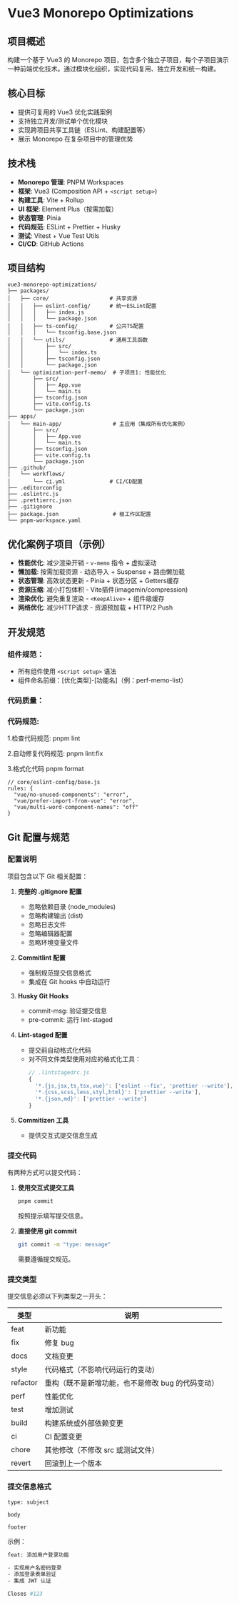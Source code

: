 # Vue3 Monorepo Optimizations

## 项目概述

构建一个基于 Vue3 的 Monorepo 项目，包含多个独立子项目，每个子项目演示一种前端优化技术。通过模块化组织，实现代码复用、独立开发和统一构建。

## 核心目标

- 提供可复用的 Vue3 优化实践案例
- 支持独立开发/测试单个优化模块
- 实现跨项目共享工具链（ESLint、构建配置等）
- 展示 Monorepo 在复杂项目中的管理优势

## 技术栈

- **Monorepo 管理**: PNPM Workspaces
- **框架**: Vue3 (Composition API + `<script setup>`)
- **构建工具**: Vite + Rollup
- **UI 框架**: Element Plus（按需加载）
- **状态管理**: Pinia
- **代码规范**: ESLint + Prettier + Husky
- **测试**: Vitest + Vue Test Utils
- **CI/CD**: GitHub Actions

## 项目结构

```
vue3-monorepo-optimizations/
├── packages/
│   ├── core/                   # 共享资源
│   │   ├── eslint-config/      # 统一ESLint配置
│   │   │   ├── index.js
│   │   │   └── package.json
│   │   ├── ts-config/          # 公共TS配置
│   │   │   └── tsconfig.base.json
│   │   └── utils/              # 通用工具函数
│   │       ├── src/
│   │       │   └── index.ts
│   │       ├── tsconfig.json
│   │       └── package.json
│   └── optimization-perf-memo/  # 子项目1: 性能优化
│       ├── src/
│       │   ├── App.vue
│       │   └── main.ts
│       ├── tsconfig.json
│       ├── vite.config.ts
│       └── package.json
├── apps/
│   └── main-app/                # 主应用（集成所有优化案例）
│       ├── src/
│       │   ├── App.vue
│       │   └── main.ts
│       ├── tsconfig.json
│       ├── vite.config.ts
│       └── package.json
├── .github/
│   └── workflows/
│       └── ci.yml              # CI/CD配置
├── .editorconfig
├── .eslintrc.js
├── .prettierrc.json
├── .gitignore
├── package.json                 # 根工作区配置
└── pnpm-workspace.yaml
```

## 优化案例子项目（示例）

- **性能优化**: 减少渲染开销 - `v-memo` 指令 + 虚拟滚动
- **懒加载**: 按需加载资源 - 动态导入 + Suspense + 路由懒加载
- **状态管理**: 高效状态更新 - Pinia + 状态分区 + Getters缓存
- **资源压缩**: 减小打包体积 - Vite插件(imagemin/compression)
- **渲染优化**: 避免重复渲染 - `<KeepAlive>` + 组件级缓存
- **网络优化**: 减少HTTP请求 - 资源预加载 + HTTP/2 Push

## 开发规范

### 组件规范：

- 所有组件使用 `<script setup>` 语法
- 组件命名前缀：[优化类型]-[功能名]（例：perf-memo-list）

### 代码质量：

### 代码规范:

1.检查代码规范:
pnpm lint

2.自动修复代码规范:
pnpm lint:fix

3.格式化代码
pnpm format

```jsonc
// core/eslint-config/base.js
rules: {
  "vue/no-unused-components": "error",
  "vue/prefer-import-from-vue": "error",
  "vue/multi-word-component-names": "off"
}
```

## Git 配置与规范

### 配置说明

项目包含以下 Git 相关配置：

1. **完整的 .gitignore 配置**

   - 忽略依赖目录 (node_modules)
   - 忽略构建输出 (dist)
   - 忽略日志文件
   - 忽略编辑器配置
   - 忽略环境变量文件

2. **Commitlint 配置**

   - 强制规范提交信息格式
   - 集成在 Git hooks 中自动运行

3. **Husky Git Hooks**

   - commit-msg: 验证提交信息
   - pre-commit: 运行 lint-staged

4. **Lint-staged 配置**

   - 提交前自动格式化代码
   - 对不同文件类型使用对应的格式化工具：
     ```js
     // .lintstagedrc.js
     {
       '*.{js,jsx,ts,tsx,vue}': ['eslint --fix', 'prettier --write'],
       '*.{css,scss,less,styl,html}': ['prettier --write'],
       '*.{json,md}': ['prettier --write']
     }
     ```

5. **Commitizen 工具**
   - 提供交互式提交信息生成

### 提交代码

有两种方式可以提交代码：

1. **使用交互式提交工具**

   ```bash
   pnpm commit
   ```

   按照提示填写提交信息。

2. **直接使用 git commit**
   ```bash
   git commit -m "type: message"
   ```
   需要遵循提交规范。

### 提交类型

提交信息必须以下列类型之一开头：

| 类型     | 说明                                              |
| -------- | ------------------------------------------------- |
| feat     | 新功能                                            |
| fix      | 修复 bug                                          |
| docs     | 文档变更                                          |
| style    | 代码格式（不影响代码运行的变动）                  |
| refactor | 重构（既不是新增功能，也不是修改 bug 的代码变动） |
| perf     | 性能优化                                          |
| test     | 增加测试                                          |
| build    | 构建系统或外部依赖变更                            |
| ci       | CI 配置变更                                       |
| chore    | 其他修改（不修改 src 或测试文件）                 |
| revert   | 回滚到上一个版本                                  |

### 提交信息格式

```
type: subject

body

footer
```

示例：

```bash
feat: 添加用户登录功能

- 实现用户名密码登录
- 添加登录表单验证
- 集成 JWT 认证

Closes #123
```
